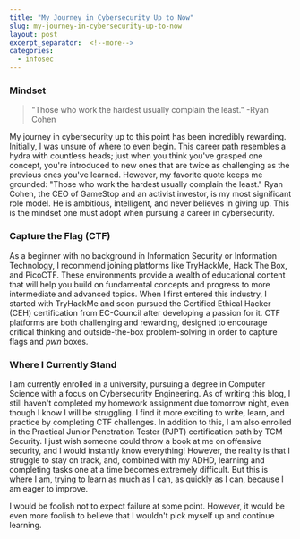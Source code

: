 ```yaml
---
title: "My Journey in Cybersecurity Up to Now"
slug: my-journey-in-cybersecurity-up-to-now
layout: post
excerpt_separator:  <!--more-->
categories:
  - infosec
---
```


### Mindset

> "Those who work the hardest usually complain the least." -Ryan Cohen

My journey in cybersecurity up to this point has been incredibly rewarding. Initially, I was unsure of where to even begin. This career path resembles a hydra with countless heads; just when you think you've grasped one concept, you're introduced to new ones that are twice as challenging as the previous ones you've learned. However, my favorite quote keeps me grounded: "Those who work the hardest usually complain the least." Ryan Cohen, the CEO of GameStop and an activist investor, is my most significant role model. He is ambitious, intelligent, and never believes in giving up. This is the mindset one must adopt when pursuing a career in cybersecurity.

### Capture the Flag (CTF)

As a beginner with no background in Information Security or Information Technology, I recommend joining platforms like TryHackMe, Hack The Box, and PicoCTF. These environments provide a wealth of educational content that will help you build on fundamental concepts and progress to more intermediate and advanced topics. When I first entered this industry, I started with TryHackMe and soon pursued the Certified Ethical Hacker (CEH) certification from EC-Council after developing a passion for it. CTF platforms are both challenging and rewarding, designed to encourage critical thinking and outside-the-box problem-solving in order to capture flags and *pwn* boxes.

### Where I Currently Stand

I am currently enrolled in a university, pursuing a degree in Computer Science with a focus on Cybersecurity Engineering. As of writing this blog, I still haven't completed my homework assignment due tomorrow night, even though I know I will be struggling. I find it more exciting to write, learn, and practice by completing CTF challenges. In addition to this, I am also enrolled in the Practical Junior Penetration Tester (PJPT) certification path by TCM Security. I just wish someone could throw a book at me on offensive security, and I would instantly know everything! However, the reality is that I struggle to stay on track, and, combined with my ADHD, learning and completing tasks one at a time becomes extremely difficult. But this is where I am, trying to learn as much as I can, as quickly as I can, because I am eager to improve.

I would be foolish not to expect failure at some point. However, it would be even more foolish to believe that I wouldn't pick myself up and continue learning.
